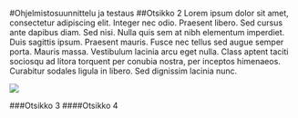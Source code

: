 #Ohjelmistosuunnittelu ja testaus
##Otsikko 2
Lorem ipsum dolor sit amet, consectetur adipiscing elit. Integer nec odio. Praesent libero. Sed cursus ante dapibus diam. Sed nisi. Nulla quis sem at nibh elementum imperdiet. Duis sagittis ipsum. Praesent mauris. Fusce nec tellus sed augue semper porta. Mauris massa. Vestibulum lacinia arcu eget nulla. Class aptent taciti sociosqu ad litora torquent per conubia nostra, per inceptos himenaeos. Curabitur sodales ligula in libero. Sed dignissim lacinia nunc.

![](http://www.flug.fi/sites/default/files/int_linux_final_big.jpg)

###Otsikko 3
####Otsikko 4
